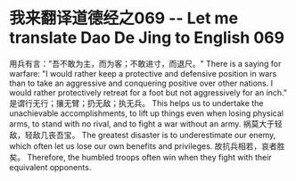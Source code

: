 # 我来翻译道德经之069 -- Let me translate Dao De Jing to English 069

用兵有言："吾不敢为主，而为客；不敢进寸，而退尺。"
There is a saying for warfare: "I would rather keep a protective and defensive position in wars than to take an aggressive and conquering positive over other nations. I would rather protectively retreat for a foot but not aggressively for an inch."
是谓行无行；攘无臂；扔无敌；执无兵。
This helps us to undertake the unachievable accomplishments, to lift up things even when losing physical arms, to stand with no rival, and to fight a war without an army.
祸莫大于轻敌，轻敌几丧吾宝。
The greatest disaster is to underestimate our enemy, which often let us lose our own benefits and privileges.
故抗兵相若，哀者胜矣。
Therefore, the humbled troops often win when they fight with their equivalent opponents.
